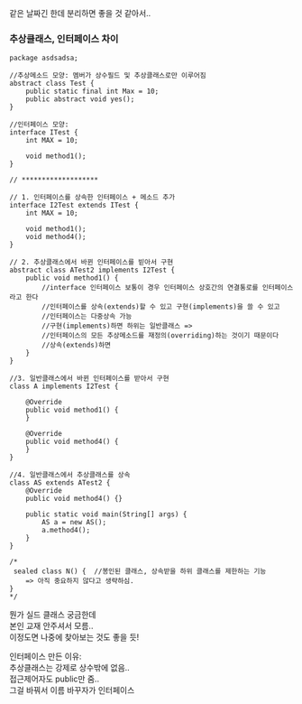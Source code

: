 같은 날짜긴 한데 분리하면 좋을 것 같아서..  
  
### 추상클래스, 인터페이스 차이 
```
package asdsadsa;

//추상메소드 모양: 멤버가 상수필드 및 추상클래스로만 이루어짐 
abstract class Test {
	public static final int Max = 10; 	
	public abstract void yes();
}

//인터페이스 모양: 
interface ITest {
	int MAX = 10; 
	
	void method1();
}

// ******************* 

// 1. 인터페이스를 상속한 인터페이스 + 메소드 추가  
interface I2Test extends ITest {
	int MAX = 10; 
	
	void method1();
	void method4();
}

// 2. 추상클래스에서 바뀐 인터페이스를 빋아서 구현 
abstract class ATest2 implements I2Test {
	public void method1() {
		//interface 인터페이스 보통이 경우 인터페이스 상호간의 연결통로를 인터페이스라고 한다 
		//인터페이스를 상속(extends)할 수 있고 구현(implements)을 쓸 수 있고 
		//인터페이스는 다중상속 가능 
		//구현(implements)하면 하위는 일반클래스 => 
		//인터페이스의 모든 추상메소드를 재정의(overriding)하는 것이기 때문이다 
		//상속(extends)하면 
	}
}

//3. 일반클래스에서 바뀐 인터페이스를 받아서 구현 
class A implements I2Test {

	@Override
	public void method1() {
	}

	@Override
	public void method4() {	
	}
}

//4. 일반클래스에서 추상클래스를 상속 
class AS extends ATest2 {
	@Override
	public void method4() {}

	public static void main(String[] args) {
		AS a = new AS();
		a.method4();
	}
}

/*
 sealed class N() {  //봉인된 클래스, 상속받을 하위 클래스를 제한하는 기능 
	=> 아직 중요하지 않다고 생략하심.
}
*/
```
  
뭔가 실드 클래스 궁금한데  
본인 교재 안주셔서 모름..  
이정도면 나중에 찾아보는 것도 좋을 듯!  
  
인터페이스 만든 이유:  
추상클래스는 강제로 상수밖에 없음..  
접근제어자도 public만 줌..  
그걸 바꿔서 이름 바꾸자가 인터페이스  
  
